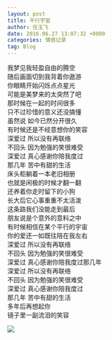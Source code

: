 ```yaml
---
layout: post
title: 平行宇宙
author: 任玉飞
date: 2016.06.27 13:07:32 +0800
categories: 情感记录
tag: Blog
---
```


我梦见我轻盈自由的腾空       
随后画面切到我背着你遨游      
你眼睛开始闪烁点点星光      
可能是美梦来的太突然了吧       
那时候在一起的时间很多       
只不过珍惜的意义还没搞懂      
虽然说 如今已然分开很久      
有时候还是不经意想你的笑容     
深爱过 所以没有再联络       
不回头 因为勉强的笑很难受      
深爱过 真心感谢你陪我度过     
那几年 苦中有甜的生活      
床头柜躺着一本老旧相册     
也就是闲极的时候才翻一翻     
还养着你走时留下的小狗     
长大后它心事重重不太活泼     
这条路我们没能走到最后     
朋友说是个意外的意料之中       
有时候相信在某个平行的宇宙      
你的爱还一如既往陪在我左右       
深爱过 所以没有再联络      
不回头 因为勉强的笑很难受       
深爱过 真心感谢你陪我度过那几年        
深爱过 所以没有再联络       
不回头 因为勉强的笑很难受       
深爱过 真心感谢你陪我度过       
那几年 苦中有甜的生活       
多年后再想起你       
镜子里一副流泪的笑容       

![](http://o9evnf8t8.bkt.clouddn.com/843832B46C05455DB5B7B60932D3DBAF.png)

